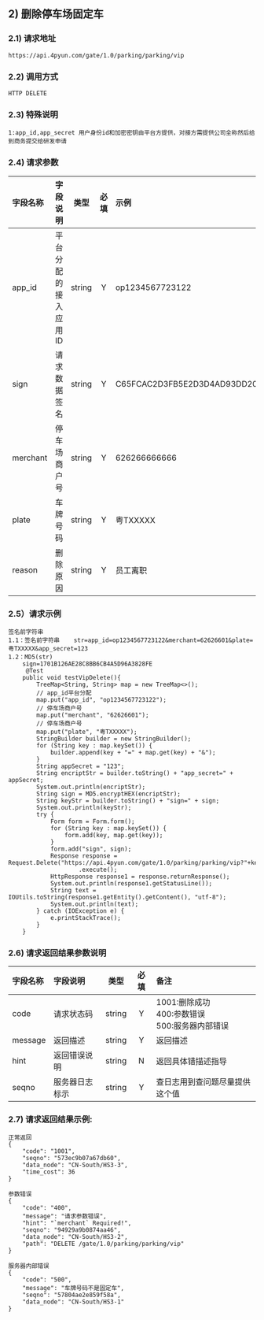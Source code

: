 

## 2) 删除停车场固定车

### 2.1) 请求地址

	https://api.4pyun.com/gate/1.0/parking/parking/vip

### 2.2) 调用方式

	HTTP DELETE

### 2.3) 特殊说明
	1:app_id,app_secret 用户身份id和加密密钥由平台方提供，对接方需提供公司全称然后给到商务提交给研发申请


### 2.4) 请求参数

| 字段名称 | 字段说明             |  类型  | 必填 | 示例                             |
| :------- | :------------------- | :----: | :--: | :------------------------------- |
| app_id   | 平台分配的接入应用ID | string |  Y   | op1234567723122                  |
| sign     | 请求数据签名         | string |  Y   | C65FCAC2D3FB5E2D3D4AD93DD20C8C39 |
| merchant | 停车场商户号         | string |  Y   | 626266666666                     |
| plate    | 车牌号码             | string |  Y   | 粤TXXXXX                         |
| reason   | 删除原因             | string |  Y   | 员工离职                         |

### 2.5）请求示例
```
签名前字符串
1.1：签名前字符串    str=app_id=op1234567723122&merchant=62626601&plate=粤TXXXXX&app_secret=123
1.2：MD5(str)
    sign=1701B126AE28C8BB6CB4A5D96A3828FE
     @Test
    public void testVipDelete(){
        TreeMap<String, String> map = new TreeMap<>();
        // app_id平台分配
        map.put("app_id", "op1234567723122");
        // 停车场商户号
        map.put("merchant", "62626601");
        // 停车场商户号
        map.put("plate", "粤TXXXXX");
        StringBuilder builder = new StringBuilder();
        for (String key : map.keySet()) {
            builder.append(key + "=" + map.get(key) + "&");
        }
        String appSecret = "123";
        String encriptStr = builder.toString() + "app_secret=" + appSecret;
        System.out.println(encriptStr);
        String sign = MD5.encryptHEX(encriptStr);
        String keyStr = builder.toString() + "sign=" + sign;
        System.out.println(keyStr);
        try {
            Form form = Form.form();
            for (String key : map.keySet()) {
                form.add(key, map.get(key));
            }
            form.add("sign", sign);
            Response response = Request.Delete("https://api.4pyun.com/gate/1.0/parking/parking/vip?"+keyStr)
                    .execute();
            HttpResponse response1 = response.returnResponse();
            System.out.println(response1.getStatusLine());
            String text = IOUtils.toString(response1.getEntity().getContent(), "utf-8");
            System.out.println(text);
        } catch (IOException e) {
            e.printStackTrace();
        }
    }
```


### 2.6) 请求返回结果参数说明
| 字段名称 | 字段说明       |  类型  | 必填 | 备注                                                |
| :------- | :------------- | :----: | :--: | :-------------------------------------------------- |
| code     | 请求状态码     | string |  Y   | 1001:删除成功<br>400:参数错误<br>500:服务器内部错误 |
| message  | 返回描述       | string |  Y   | 返回描述                                            |
| hint     | 返回错误说明   | string |  N   | 返回具体错描述指导                                  |
| seqno    | 服务器日志标示 | string |  Y   | 查日志用到查问题尽量提供这个值                      |


### 2.7) 请求返回结果示例:

```
正常返回
{
	"code": "1001",
	"seqno": "573ec9b07a67db60",
	"data_node": "CN-South/HS3-3",
	"time_cost": 36
}
```

```
参数错误
{
	"code": "400",
	"message": "请求参数错误",
	"hint": "`merchant` Required!",
	"seqno": "94929a9b0874aa46",
	"data_node": "CN-South/HS3-2",
	"path": "DELETE /gate/1.0/parking/parking/vip"
}
```

```
服务器内部错误
{
	"code": "500",
	"message": "车牌号码不是固定车",
	"seqno": "57804ae2e859f58a",
	"data_node": "CN-South/HS3-1"
}
```
